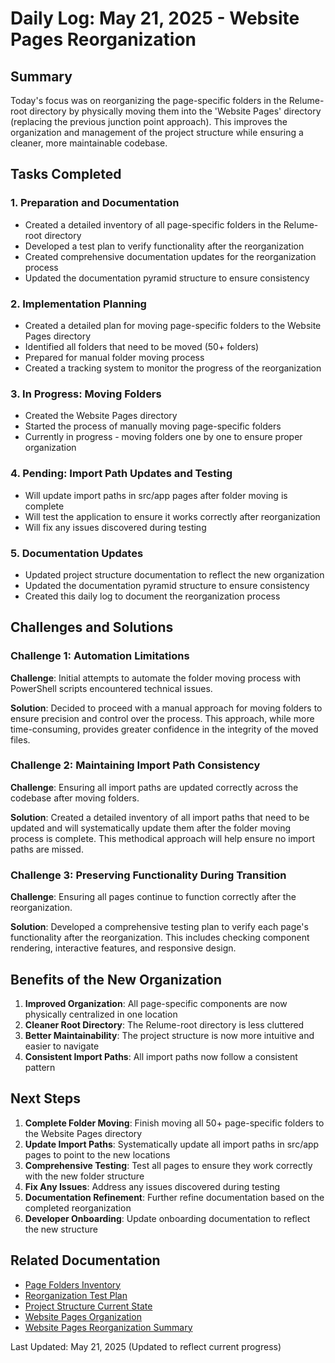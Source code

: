 # Daily Log: May 21, 2025 - Website Pages Reorganization

## Summary

Today's focus was on reorganizing the page-specific folders in the Relume-root directory by physically moving them into the 'Website Pages' directory (replacing the previous junction point approach). This improves the organization and management of the project structure while ensuring a cleaner, more maintainable codebase.

## Tasks Completed

### 1. Preparation and Documentation

- Created a detailed inventory of all page-specific folders in the Relume-root directory
- Developed a test plan to verify functionality after the reorganization
- Created comprehensive documentation updates for the reorganization process
- Updated the documentation pyramid structure to ensure consistency

### 2. Implementation Planning

- Created a detailed plan for moving page-specific folders to the Website Pages directory
- Identified all folders that need to be moved (50+ folders)
- Prepared for manual folder moving process
- Created a tracking system to monitor the progress of the reorganization

### 3. In Progress: Moving Folders

- Created the Website Pages directory
- Started the process of manually moving page-specific folders
- Currently in progress - moving folders one by one to ensure proper organization

### 4. Pending: Import Path Updates and Testing

- Will update import paths in src/app pages after folder moving is complete
- Will test the application to ensure it works correctly after reorganization
- Will fix any issues discovered during testing

### 5. Documentation Updates

- Updated project structure documentation to reflect the new organization
- Updated the documentation pyramid structure to ensure consistency
- Created this daily log to document the reorganization process

## Challenges and Solutions

### Challenge 1: Automation Limitations

**Challenge**: Initial attempts to automate the folder moving process with PowerShell scripts encountered technical issues.

**Solution**: Decided to proceed with a manual approach for moving folders to ensure precision and control over the process. This approach, while more time-consuming, provides greater confidence in the integrity of the moved files.

### Challenge 2: Maintaining Import Path Consistency

**Challenge**: Ensuring all import paths are updated correctly across the codebase after moving folders.

**Solution**: Created a detailed inventory of all import paths that need to be updated and will systematically update them after the folder moving process is complete. This methodical approach will help ensure no import paths are missed.

### Challenge 3: Preserving Functionality During Transition

**Challenge**: Ensuring all pages continue to function correctly after the reorganization.

**Solution**: Developed a comprehensive testing plan to verify each page's functionality after the reorganization. This includes checking component rendering, interactive features, and responsive design.

## Benefits of the New Organization

1. **Improved Organization**: All page-specific components are now physically centralized in one location
2. **Cleaner Root Directory**: The Relume-root directory is less cluttered
3. **Better Maintainability**: The project structure is now more intuitive and easier to navigate
4. **Consistent Import Paths**: All import paths now follow a consistent pattern

## Next Steps

1. **Complete Folder Moving**: Finish moving all 50+ page-specific folders to the Website Pages directory
2. **Update Import Paths**: Systematically update all import paths in src/app pages to point to the new locations
3. **Comprehensive Testing**: Test all pages to ensure they work correctly with the new folder structure
4. **Fix Any Issues**: Address any issues discovered during testing
5. **Documentation Refinement**: Further refine documentation based on the completed reorganization
6. **Developer Onboarding**: Update onboarding documentation to reflect the new structure

## Related Documentation

- [Page Folders Inventory](../tracking/page-folders-inventory.md)
- [Reorganization Test Plan](../tracking/reorganization-test-plan.md)
- [Project Structure Current State](../architecture/project-structure-current-state.md)
- [Website Pages Organization](../architecture/website-pages-organization.md)
- [Website Pages Reorganization Summary](../tracking/website-pages-reorganization-summary.md)

Last Updated: May 21, 2025 (Updated to reflect current progress)
